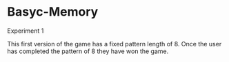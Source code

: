 # Basyc-Memory
Experiment 1

This first version of the game has a fixed pattern length of 8.
Once the user has completed the pattern of 8 they have won the game.
